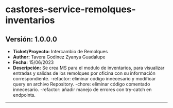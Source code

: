 # castores-service-remolques-inventarios

## Versión: 1.0.0.0
- __Ticket/Proyecto:__ Intercambio de Remolques
- __Author:__ Tavera Godinez Zyanya Guadalupe
- __Fecha:__ 15/06/2023
- __Descripción:__ Se crea MS para el modulo de inventarios, para visualizar entradas y salidas de los remolques por oficina con su información correspondiente.
				-refactor: eliminar código innecesario y modificar query en archivo Repository.
				-chore: eliminar código comentado innecesario.
				-refactor: añadir manejo de errores con try-catch en endpoints.
----------------